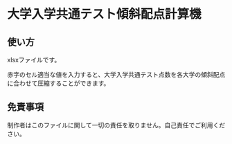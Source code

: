 # 大学入学共通テスト傾斜配点計算機

## 使い方

xlsxファイルです。

赤字のセル適当な値を入力すると、大学入学共通テスト点数を各大学の傾斜配点に合わせて圧縮することができます。

## 免責事項

制作者はこのファイルに関して一切の責任を取りません。自己責任でご利用ください。